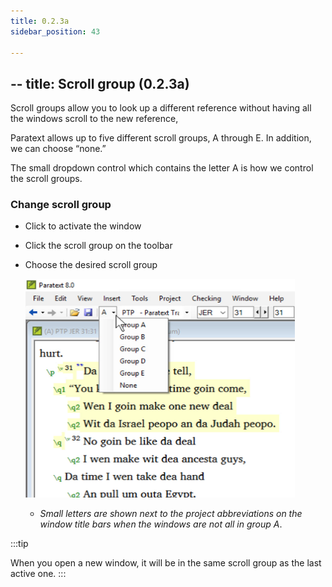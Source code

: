 ```yaml
---
title: 0.2.3a
sidebar_position: 43

---
```




## -- title: Scroll group (0.2.3a)


Scroll groups allow you to look up a different reference without having all the windows scroll to the new reference,


Paratext allows up to five different scroll groups, A through E. In addition, we can choose “none.”


The small dropdown control which contains the letter A is how we control the scroll groups.


### Change scroll group

- Click to activate the window
- Click the scroll group on the toolbar
- Choose the desired scroll group

	![](./1643845824.png)

	- _Small letters are shown next to the project abbreviations on the window title bars when the windows are not all in group A_.

:::tip


When you open a new window, it will be in the same scroll group as the last active one. :::

